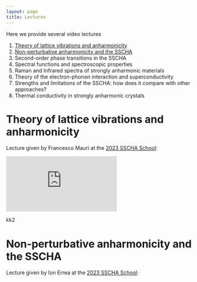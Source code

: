 ```yaml
---
layout: page
title: Lectures
---
```


Here we provide several video lectures 

1. [Theory of lattice vibrations and anharmonicity](Theory-of-lattice-vibrations-and-anharmonicity)
2. [Non-perturbative anharmonicity and the SSCHA](Non-perturbative-anharmonicity-and-the-SSCHA)
3. Second-order phase transitions in the SSCHA
4. Spectral functions and spectroscopic properties
5. Raman and Infrared spectra of strongly anharmonic materials
6. Theory of the electron-phonon interaction and superconductivity
7. Strengths and limitations of the SSCHA: how does it compare with other approaches?
8. Thermal conductivity in strongly anharmonic crystals

<a name="Theory-of-lattice-vibrations-and-anharmonicity"></a>
# Theory of lattice vibrations and anharmonicity

Lecture given by Francesco Mauri at the [2023 SSCHA School](http://sscha.eu/Schools/2023/home/):

<iframe src="https://www.youtube.com/watch?v=Ja1KG6FBPNA" frameborder="0">        </iframe>

kk2

<a name="Non-perturbative-anharmonicity-and-the-SSCHA"></a>
# Non-perturbative anharmonicity and the SSCHA

Lecture given by Ion Errea at the [2023 SSCHA School](http://sscha.eu/Schools/2023/home/):
